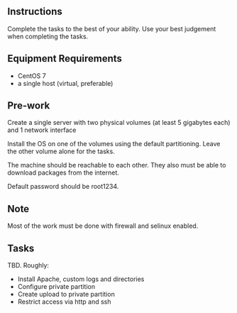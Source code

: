 ## Instructions

Complete the tasks to the best of your ability. Use your best judgement when completing the tasks.

## Equipment Requirements

- CentOS 7
- a single host (virtual, preferable)

## Pre-work

Create a single server with two physical volumes (at least 5 gigabytes each) and 1 network interface

Install  the OS on one of the volumes using the default partitioning. Leave the other volume alone for the tasks.

The machine should be reachable to each other. They also must be able to download packages from the internet.

Default password should be root1234.

## Note

Most of the work must be done with firewall and selinux enabled.

## Tasks

TBD. Roughly:

- Install Apache, custom logs and directories
- Configure private partition
- Create upload to private partition
- Restrict access via http and ssh
